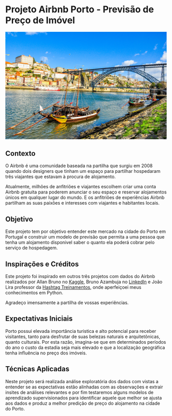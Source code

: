# Projeto Airbnb Porto - Previsão de Preço de Imóvel

![imagem](ponte.jpg)

## Contexto
O Airbnb é uma comunidade baseada na partilha que surgiu em 2008 quando dois designers que tinham um espaço para partilhar hospedaram três viajantes que estavam à procura de alojamento. 

Atualmente, milhões de anfitriões e viajantes escolhem criar uma conta Airbnb gratuita para poderem anunciar o seu espaço e reservar alojamentos únicos em qualquer lugar do mundo. E os anfitriões de experiências Airbnb partilham as suas paixões e interesses com viajantes e habitantes locais.

## Objetivo

Este projeto tem por objetivo entender este mercado na cidade do Porto em Portugal e construir um modelo de previsão que permita a uma pessoa que tenha um alojamento disponivel saber o quanto ela poderá cobrar pelo serviço de hospedagem.

## Inspirações e Créditos

Este projeto foi inspirado em outros três projetos com dados do Airbnb realizados por Allan Bruno no [Kaggle](https://www.kaggle.com/code/allanbruno/helping-regular-people-price-listings-on-airbnb/data), Bruno Azambuja no [LinkedIn](https://www.linkedin.com/pulse/airbnb-em-roma-uma-demonstra%C3%A7%C3%A3o-dos-dados-abertos-bruno-azambuja/) e João Lira professor da [Hashtag Treinamentos](https://www.hashtagtreinamentos.com/), onde aperfeiçoei meus conhecimentos em Python.

Agradeço imensamente a partilha de vossas experiências.

## Expectativas Iniciais

Porto possui elevada importância turistica e alto potencial para receber visitantes, tanto para desfrutar de suas belezas naturais e arquitetônicas, quanto culturais. Por esta razão, imagina-se que em determinados períodos do ano o custo da estadia seja mais elevado e que a localização geográfica tenha influência no preço dos imóveis.


## Técnicas Aplicadas

Neste projeto será realizada análise exploratória dos dados com vistas a entender se as expectativas estão alinhadas com as observações e extrair insites de análises relevantes e por fim testaremos alguns modelos de aprendizado supervisionados para identificar aquele que melhor se ajusta aos dados e produz a melhor predição de preço do alojamento na cidade do Porto.


